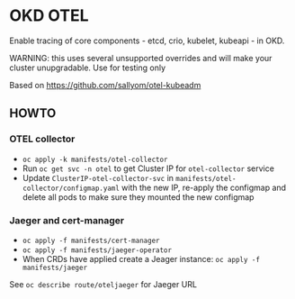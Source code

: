 # OKD OTEL

Enable tracing of core components - etcd, crio, kubelet, kubeapi - in OKD.

WARNING: this uses several unsupported overrides and will make your cluster unupgradable. Use for testing only

Based on https://github.com/sallyom/otel-kubeadm

## HOWTO

### OTEL collector
* `oc apply -k manifests/otel-collector`
* Run `oc get svc -n otel` to get Cluster IP for `otel-collector` service
* Update `ClusterIP-otel-collector-svc` in `manifests/otel-collector/configmap.yaml` with the new IP, re-apply the configmap and delete all pods to make sure they mounted the new configmap

### Jaeger and cert-manager

* `oc apply -f manifests/cert-manager`
* `oc apply -f manifests/jaeger-operator`
* When CRDs have applied create a Jeager instance: `oc apply -f manifests/jaeger`

See `oc describe route/oteljaeger` for Jaeger URL
